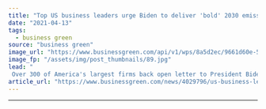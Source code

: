 ```yaml
---
title: "Top US business leaders urge Biden to deliver 'bold' 2030 emissions goal"
date: "2021-04-13"
tags: 
  - business green
source: "business green"
image_url: "https://www.businessgreen.com/api/v1/wps/8a5d2ec/9661d60e-5818-4e13-8f5e-6081b08a452c/4/white-house1a2-185x114.jpg"
image_fp: "/assets/img/post_thumbnails/89.jpg"
lead: "
 Over 300 of America's largest firms back open letter to President Biden calling on him to set a 2030 target to cut emissions by at least 50 per cent against 2005 levels ..."
article_url: "https://www.businessgreen.com/news/4029796/us-business-leaders-urge-biden-deliver-bold-2030-emissions-goal"
---
```


---
